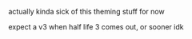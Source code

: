 actually kinda sick of this theming stuff for now

expect a v3 when half life 3 comes out, or sooner idk
